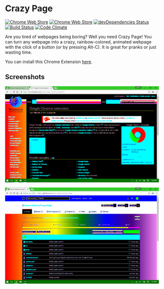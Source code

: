 # Crazy Page

[![Chrome Web Store](https://img.shields.io/chrome-web-store/d/kfieapkahkkhclonobinbonddbfkpbck.svg)](https://chrome.google.com/webstore/detail/crazy-page/kfieapkahkkhclonobinbonddbfkpbck)
[![Chrome Web Store](https://img.shields.io/chrome-web-store/stars/kfieapkahkkhclonobinbonddbfkpbck.svg)](https://chrome.google.com/webstore/detail/crazy-page/kfieapkahkkhclonobinbonddbfkpbck/reviews)
[![devDependencies Status](https://david-dm.org/Steven-Roberts/Crazy-Page/dev-status.svg)](https://david-dm.org/Steven-Roberts/Crazy-Page?type=dev)
[![Build Status](https://travis-ci.org/Steven-Roberts/Crazy-Page.svg?branch=master)](https://travis-ci.org/Steven-Roberts/Crazy-Page)
[![Code Climate](https://codeclimate.com/github/Steven-Roberts/Crazy-Page/badges/gpa.svg)](https://codeclimate.com/github/Steven-Roberts/Crazy-Page)

Are you tired of webpages being boring?  Well you need Crazy Page!  You can turn
any webpage into a crazy, rainbow-colored, animated webpage with the click of a
button (or by pressing Alt-C).  It is great for pranks or just wasting time.

You can install this Chrome Extension [here](https://chrome.google.com/webstore/detail/crazy-page/kfieapkahkkhclonobinbonddbfkpbck).

## Screenshots

![Screenshot 1](https://raw.githubusercontent.com/Steven-Roberts/Crazy-Page/master/branding/screenshot-1.png)

![Screenshot 2](https://raw.githubusercontent.com/Steven-Roberts/Crazy-Page/master/branding/screenshot-2.png)
